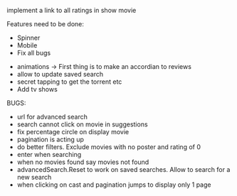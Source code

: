 implement a link to all ratings in show movie

Features need to be done:

<!-- - Save advanced Searches -->
<!-- - Click on Cast to get relevant Movies -->
<!-- - Create search Top actors movies -->
<!-- - Reviews -->

- Spinner
- Mobile
- Fix all bugs

* animations -> First thing is to make an accordian to reviews
* allow to update saved search
* secret tapping to get the torrent etc
* Add tv shows

BUGS:

- url for advanced search
- search cannot click on movie in suggestions
- fix percentage circle on display movie
- pagination is acting up
- do better filters. Exclude movies with no poster and rating of 0
- enter when searching
- when no movies found say movies not found
- advancedSearch.Reset to work on saved searches. Allow to search for a new search
- when clicking on cast and pagination jumps to display only 1 page
